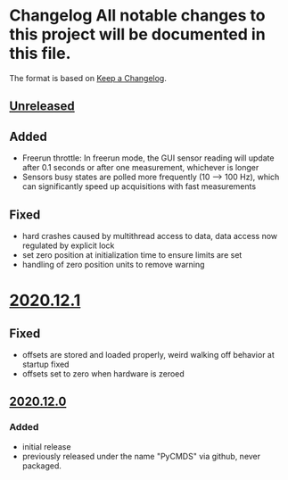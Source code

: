 # Changelog All notable changes to this project will be documented in this file.

The format is based on [Keep a Changelog](https://keepachangelog.com/).

## [Unreleased]

## Added
- Freerun throttle:  In freerun mode, the GUI sensor reading will update after 0.1 seconds or after one measurement, whichever is longer
- Sensors busy states are polled more frequently (10 --> 100 Hz), which can significantly speed up acquisitions with fast measurements

## Fixed
- hard crashes caused by multithread access to data, data access now regulated by explicit lock
- set zero position at initialization time to ensure limits are set
- handling of zero position units to remove warning

# [2020.12.1]

## Fixed
- offsets are stored and loaded properly, weird walking off behavior at startup fixed
- offsets set to zero when hardware is zeroed

## [2020.12.0]

### Added
- initial release
- previously released under the name "PyCMDS" via github, never packaged.

[Unreleased]: https://github.com/wright-group/yaqc-cmds/compare/2020.12.1...master
[2020.12.1]: https://github.com/wright-group/yaqc-cmds/compare/2020.12.0...2020.12.1
[2020.12.0]: https://github.com/wright-group/yaqc-cmds/releases/tag/2020.12.0
